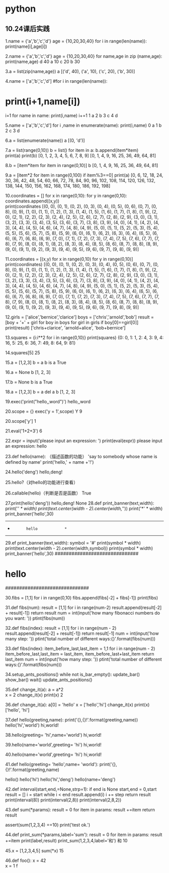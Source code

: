 # python
## 10.24课后实践
1.name = {'a','b','c','d'}
age = {10,20,30,40}
for i in range(len(name)):
print(name[i],age[i])

2.name = {'a','b','c','d'}
age = {10,20,30,40}
for name,age in zip (name,age):
print(name,age)
d 40
a 10
c 20
b 30

3.a = list(zip(name,age))
a
[('d', 40), ('a', 10), ('c', 20), ('b', 30)]

4.name = ['a','b','c','d']
#for i in range(len(name)):
 #   print(i+1,name[i])
i=1
for name in name:
    print(i,name)
i+=1
1 a
2 b
3 c
4 d

5.name = ['a','b','c','d']
for i ,name in enumerate(name):
print(i,name)
0 a
1 b
2 c
3 d

6.a = list(enumerate(name))
a
[(0, 'd')]

7.a = list(range(0,10))
b = list()
for item in a:
    b.append(item*item)  
print(a)
print(b)
[0, 1, 2, 3, 4, 5, 6, 7, 8, 9]
[0, 1, 4, 9, 16, 25, 36, 49, 64, 81]

8.b = [item*item for item in range(0,10)]
b
[0, 1, 4, 9, 16, 25, 36, 49, 64, 81]

9.a = [item*2 for item in range(0,100) if item%3==0]
print(a)
[0, 6, 12, 18, 24, 30, 36, 42, 48, 54, 60, 66, 72, 78, 84, 90, 96, 102, 108, 114, 120, 126, 132, 138, 144, 150, 156, 162, 168, 174, 180, 186, 192, 198]

10.coordinates = []
for x in range(0,10):
    for y in range(0,10):
        coordinates.append((x,y))      
print(coordinates
[(0, 0), (0, 1), (0, 2), (0, 3), (0, 4), (0, 5), (0, 6), (0, 7), (0, 8), (0, 9), (1, 0), (1, 1), (1, 2), (1, 3), (1, 4), (1, 5), (1, 6), (1, 7), (1, 8), (1, 9), (2, 0), (2, 1), (2, 2), (2, 3), (2, 4), (2, 5), (2, 6), (2, 7), (2, 8), (2, 9), (3, 0), (3, 1), (3, 2), (3, 3), (3, 4), (3, 5), (3, 6), (3, 7), (3, 8), (3, 9), (4, 0), (4, 1), (4, 2), (4, 3), (4, 4), (4, 5), (4, 6), (4, 7), (4, 8), (4, 9), (5, 0), (5, 1), (5, 2), (5, 3), (5, 4), (5, 5), (5, 6), (5, 7), (5, 8), (5, 9), (6, 0), (6, 1), (6, 2), (6, 3), (6, 4), (6, 5), (6, 6), (6, 7), (6, 8), (6, 9), (7, 0), (7, 1), (7, 2), (7, 3), (7, 4), (7, 5), (7, 6), (7, 7), (7, 8), (7, 9), (8, 0), (8, 1), (8, 2), (8, 3), (8, 4), (8, 5), (8, 6), (8, 7), (8, 8), (8, 9), (9, 0), (9, 1), (9, 2), (9, 3), (9, 4), (9, 5), (9, 6), (9, 7), (9, 8), (9, 9)]

11.coordinates = [(x,y) for x in range(0,10)  for y in range(0,10)]
print(coordinates)
[(0, 0), (0, 1), (0, 2), (0, 3), (0, 4), (0, 5), (0, 6), (0, 7), (0, 8), (0, 9), (1, 0), (1, 1), (1, 2), (1, 3), (1, 4), (1, 5), (1, 6), (1, 7), (1, 8), (1, 9), (2, 0), (2, 1), (2, 2), (2, 3), (2, 4), (2, 5), (2, 6), (2, 7), (2, 8), (2, 9), (3, 0), (3, 1), (3, 2), (3, 3), (3, 4), (3, 5), (3, 6), (3, 7), (3, 8), (3, 9), (4, 0), (4, 1), (4, 2), (4, 3), (4, 4), (4, 5), (4, 6), (4, 7), (4, 8), (4, 9), (5, 0), (5, 1), (5, 2), (5, 3), (5, 4), (5, 5), (5, 6), (5, 7), (5, 8), (5, 9), (6, 0), (6, 1), (6, 2), (6, 3), (6, 4), (6, 5), (6, 6), (6, 7), (6, 8), (6, 9), (7, 0), (7, 1), (7, 2), (7, 3), (7, 4), (7, 5), (7, 6), (7, 7), (7, 8), (7, 9), (8, 0), (8, 1), (8, 2), (8, 3), (8, 4), (8, 5), (8, 6), (8, 7), (8, 8), (8, 9), (9, 0), (9, 1), (9, 2), (9, 3), (9, 4), (9, 5), (9, 6), (9, 7), (9, 8), (9, 9)]

12.girls = ['alice','bernice','clarice']
boys = ['chris','arnold','bob']
result = [boy + '+' + girl for boy in boys for girl in girls if boy[0]==girl[0]]
print(result)
['chris+clarice', 'arnold+alice', 'bob+bernice']

13.squares = {i:i**2 for i in range(0,10)}
print(squares)
{0: 0, 1: 1, 2: 4, 3: 9, 4: 16, 5: 25, 6: 36, 7: 49, 8: 64, 9: 81}

14.squares[5]
25

15.a = [1,2,3]
b = a
b is a
True

16.a = None
b 
[1, 2, 3]

17.b = None
b is a
True

18.a = [1,2,3]
b = a
del a
b
[1, 2, 3]

19.exec('print("hello,,word")')
hello,,word

20.scope = {}
exec('y = 1',scope)
Y
9

20.scope['y']
1

21.eval('1+2+3')
6

22.expr = input('please input an expression: ')
print(eval(expr))
please input an expression: hello

23.def hello(name):
   （描述函数的功能） 'say to somebody whose name is defined by name'
    print('hello,' + name +'!')

24.hello('deng')
hello,deng!

25.hello?（对hello的功能进行查看）

26.callable(hello)（判断是否是函数）
True

27.print(hello('deng'))
hello,deng!
None
28.def print_banner(text,width):
    print('*' * width)
    print(text.center(width - 2).center(width,'*'))
    print('*' * width)
print_banner('hello',30)
******************************
*           hello            *
******************************

29.ef print_banner(text,width):
    symbol = '#'
    print(symbol * width)
    print(text.center(width - 2).center(width,symbol))
    print(symbol * width)
print_banner('hello',30)
##############################
#           hello            #
##############################

30.fibs = [1,1]
for i in range(0,10)
    fibs.append(fibs[-2] + fibs[-1])
print(fibs)

31.def fibs(num):
    result = [1,1]
    for i in range(num-2)
        result.append(result[-2] + result[-1])
    return result
num = int(input('how many fibonacci numbers do you want: '))
ptint(fibs(num))

32.def fibs(index):
    result = [1,1]
    for i in range(num - 2)
        result.append(result[-2] + result[-1])
    return result[-1]
num = int(input('how many step: '))
ptint('total number of different ways:{}'.format(fibs(num)))

33.def fibs(index):
    item_before_last,last_item = 1,1
    for i in range(num - 2)
        item_before_last,last_item = last_item, item_before_last+last_item
return last_item
num = int(input('how many step: '))
ptint('total number of different ways:{}'.format(fibs(num)))

34.setup_ants_positions()
while not is_bar_empty():
    update_bar()
    show_bar()
    wait()
update_ants_positions()

35.def change_it(a):
    a = a*2   
x = 2
change_it(x)
print(x)
2

36.def change_it(a):
    a[0] = 'hello'
x = ['hello','hi']
change_it(x)
print(x)
['hello', 'hi']

37.def hello(greeting,name):
    print('{},{}!'.format(greeting,name))
hello('hi','world')
hi,world!

38.hello(greeting= 'hi',name='world')
hi,world!

39.hello(name='world',greeting= 'hi')
hi,world!

40.hello(name='world',greeting= 'hi')
hi,world!

41.def hello(greeting= 'hello',name= 'world'):
    print('{},{}!'.format(greeting,name)
          
hello()
hello('hi')
hello('hi','deng')
hello(name='deng')

42.def interval(start,end,=None,strp=1):
    if end is None
        start,end = 0,start
    result = []
    i = start
    while i < end
        result.append(i)
        i += step
    return result
print(interval(8))
print(interval(2,8))
print(interval(2,8,2))

43.def sum(*params):
    result = 0
    for item in params:
        result +=item
    return result

assert(sum(1,2,3,4) ==10)
print('test ok.')

44.def print_sum(*params,label='sum'):
    result = 0
    for item in params:
        result +=item
    print(label,result)
print_sum(1,2,3,4,label='和')
和 10

45.x = [1,2,3,4,5]
sum(*x)
15

46.def foo(): x = 42    
x = 1
f

